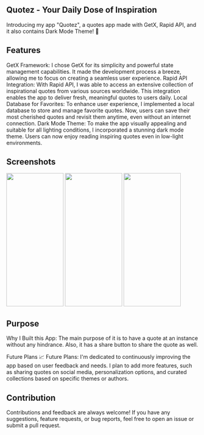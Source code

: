 ## Quotez - Your Daily Dose of Inspiration

   Introducing my app "Quotez", a quotes app made with GetX, Rapid API, and it also contains Dark Mode Theme! 🌙

## Features
  GetX Framework: I chose GetX for its simplicity and powerful state management capabilities. 
  It made the development process a breeze, allowing me to focus on creating a seamless user experience.
  Rapid API Integration: With Rapid API, I was able to access an extensive collection of inspirational quotes from various sources worldwide. 
  This integration enables the app to deliver fresh, meaningful quotes to users daily.
  Local Database for Favorites: To enhance user experience, I implemented a local database to store and manage favorite quotes. 
  Now, users can save their most cherished quotes and revisit them anytime, even without an internet connection.
  Dark Mode Theme: To make the app visually appealing and suitable for all lighting conditions, I incorporated a stunning dark mode theme. 
  Users can now enjoy reading inspiring quotes even in low-light environments.

## Screenshots
   <img src ="https://github.com/user-attachments/assets/d00d1b4a-f96a-4403-a603-7096a6cc29c5" width="150" height="350">
   <img src ="https://github.com/user-attachments/assets/13f208ac-17bb-4453-8e82-94a769dd7f8f" width="150" height="350">
   <img src ="https://github.com/user-attachments/assets/87d3ac3e-d55c-4700-9759-9f32c2ef5916" width="150" height="350">

   
## Purpose
  Why I Built this App:
  The main purpose of it is to have a quote at an instance without any hindrance. 
  Also, it has a share button to share the quote as well.

Future Plans
📈 Future Plans:
I'm dedicated to continuously improving the app based on user feedback and needs. 
I plan to add more features, such as sharing quotes on social media, personalization options, 
and curated collections based on specific themes or authors.

## Contribution
Contributions and feedback are always welcome! If you have any suggestions, feature requests, or bug reports, feel free to open an issue or submit a pull request.
